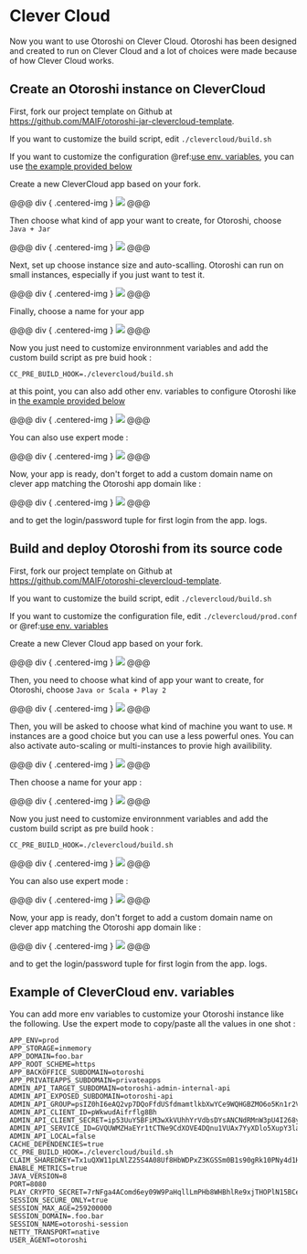# Clever Cloud

Now you want to use Otoroshi on Clever Cloud. Otoroshi has been designed and created to run on Clever Cloud and a lot of choices were made because of how Clever Cloud works.

## Create an Otoroshi instance on CleverCloud

First, fork our project template on Github at https://github.com/MAIF/otoroshi-jar-clevercloud-template.

If you want to customize the build script, edit `./clevercloud/build.sh`

If you want to customize the configuration @ref:[use env. variables](../firstrun/env.md), you can use [the example provided below](#example-of-clevercloud-env-variables)

Create a new CleverCloud app based on your fork.

@@@ div { .centered-img }
<img src="../img/deploy-cc-jar-0.png" />
@@@

Then choose what kind of app your want to create, for Otoroshi, choose `Java + Jar`

@@@ div { .centered-img }
<img src="../img/deploy-cc-jar-1.png" />
@@@

Next, set up choose instance size and auto-scalling. Otoroshi can run on small instances, especially if you just want to test it.

@@@ div { .centered-img }
<img src="../img/deploy-cc-2.png" />
@@@

Finally, choose a name for your app

@@@ div { .centered-img }
<img src="../img/deploy-cc-3.png" />
@@@

Now you just need to customize environnment variables and add the custom build script as pre buid hook :

`CC_PRE_BUILD_HOOK=./clevercloud/build.sh`

at this point, you can also add other env. variables to configure Otoroshi like in [the example provided below](#example-of-clevercloud-env-variables)

@@@ div { .centered-img }
<img src="../img/deploy-cc-4-bis.png" />
@@@

You can also use expert mode :

@@@ div { .centered-img }
<img src="../img/deploy-cc-4.png" />
@@@

Now, your app is ready, don't forget to add a custom domain name on clever app matching the Otoroshi app domain like :

@@@ div { .centered-img }
<img src="../img/deploy-cc-5.png" />
@@@

and to get the login/password tuple for first login from the app. logs.

## Build and deploy Otoroshi from its source code

First, fork our project template on Github at https://github.com/MAIF/otoroshi-clevercloud-template.

If you want to customize the build script, edit `./clevercloud/build.sh`

If you want to customize the configuration file, edit `./clevercloud/prod.conf` or @ref:[use env. variables](../firstrun/env.md)

Create a new Clever Cloud app based on your fork.

@@@ div { .centered-img }
<img src="../img/deploy-cc-0.png" />
@@@

Then, you need to choose what kind of app your want to create, for Otoroshi, choose `Java or Scala + Play 2`

@@@ div { .centered-img }
<img src="../img/deploy-cc-1.png" />
@@@

Then, you will be asked to choose what kind of machine you want to use. `M` instances are a good choice but you can use a less powerful ones. You can also activate auto-scaling or multi-instances to provie high availibility.

@@@ div { .centered-img }
<img src="../img/deploy-cc-2.png" />
@@@

Then choose a name for your app :

@@@ div { .centered-img }
<img src="../img/deploy-cc-3.png" />
@@@

Now you just need to customize environnment variables and add the custom build script as pre build hook :

`CC_PRE_BUILD_HOOK=./clevercloud/build.sh`

@@@ div { .centered-img }
<img src="../img/deploy-cc-4-bis.png" />
@@@

You can also use expert mode :

@@@ div { .centered-img }
<img src="../img/deploy-cc-4.png" />
@@@

Now, your app is ready, don't forget to add a custom domain name on clever app matching the Otoroshi app domain like :

@@@ div { .centered-img }
<img src="../img/deploy-cc-5.png" />
@@@

and to get the login/password tuple for first login from the app. logs.

## Example of CleverCloud env. variables

You can add more env variables to customize your Otoroshi instance like the following. Use the expert mode to copy/paste all the values in one shot :

```
APP_ENV=prod
APP_STORAGE=inmemory
APP_DOMAIN=foo.bar
APP_ROOT_SCHEME=https
APP_BACKOFFICE_SUBDOMAIN=otoroshi
APP_PRIVATEAPPS_SUBDOMAIN=privateapps
ADMIN_API_TARGET_SUBDOMAIN=otoroshi-admin-internal-api
ADMIN_API_EXPOSED_SUBDOMAIN=otoroshi-api
ADMIN_API_GROUP=psIZ0hI6eAQ2vp7DQoFfdUSfdmamtlkbXwYCe9WQHGBZMO6o5Kn1r2VVSmI61IVX
ADMIN_API_CLIENT_ID=pWkwudAifrflg8Bh
ADMIN_API_CLIENT_SECRET=ip53UuY5BFiM3wXkVUhhYrVdbsDYsANCNdRMnW3pU4I268ylsF6xxkvusS6Wv4AW
ADMIN_API_SERVICE_ID=GVQUWMZHaEYr1tCTNe9CdXOVE4DQnu1VUAx7YyXDlo5XupY3laZlWUnGyDt1vfGx
ADMIN_API_LOCAL=false
CACHE_DEPENDENCIES=true
CC_PRE_BUILD_HOOK=./clevercloud/build.sh
CLAIM_SHAREDKEY=Tx1uQXW11pLNlZ25S4A08Uf8HbWDPxZ3KGSSm0B1s90gRk10PNy4d1HKY4Dnvvv5
ENABLE_METRICS=true
JAVA_VERSION=8
PORT=8080
PLAY_CRYPTO_SECRET=7rNFga4AComd6ey09W9PaHqllLmPHb8WHBhlRe9xjTHOPlN15BCeSQf610cmLU1w
SESSION_SECURE_ONLY=true
SESSION_MAX_AGE=259200000
SESSION_DOMAIN=.foo.bar
SESSION_NAME=otoroshi-session
NETTY_TRANSPORT=native
USER_AGENT=otoroshi
```
